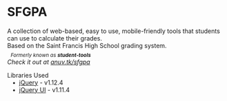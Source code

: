 # SFGPA
A collection of web-based, easy to use, mobile-friendly tools that students can use to calculate their grades.  
Based on the Saint Francis High School grading system.  
&nbsp;&nbsp;<sub>*Formerly known as* ***student-tools***</sub>  
*Check it out at [anuv.tk/sfgpa](http://anuv.tk/sfgpa)*  
  
Libraries Used  
&nbsp;&nbsp;&nbsp;•&nbsp;&nbsp;[jQuery](https://jquery.com/) - v1.12.4  
&nbsp;&nbsp;&nbsp;•&nbsp;&nbsp;[jQuery UI](https://jqueryui.com/) - v1.11.4  

